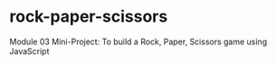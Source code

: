 # rock-paper-scissors
Module 03 Mini-Project: To build a Rock, Paper, Scissors game using JavaScript
